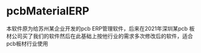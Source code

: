 # pcbMaterialERP
本软件原为给苏州某企业开发的pcb ERP管理软件，后来在2021年深圳某pcb 板材公司买了我们的软件然后在此基础上按他行业的需求多次修改后的软件，适合pcb板材行业使用
